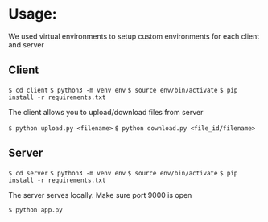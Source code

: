 
# Usage:

We used virtual environments to setup custom environments for each client and server


## Client

`$ cd client`
`$ python3 -m venv env`
`$ source env/bin/activate`
`$ pip install -r requirements.txt`

The client allows you to upload/download files from server

`$ python upload.py <filename>`
`$ python download.py <file_id/filename>`

## Server
`$ cd server`
`$ python3 -m venv env`
`$ source env/bin/activate`
`$ pip install -r requirements.txt`

The server serves locally. Make sure port 9000 is open

`$ python app.py`